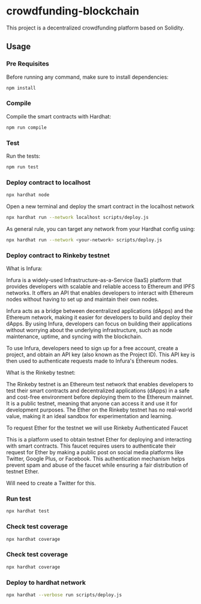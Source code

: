 # crowdfunding-blockchain

This project is a decentralized crowdfunding platform based on Solidity.

## Usage

### Pre Requisites

Before running any command, make sure to install dependencies:

```sh
npm install
```

### Compile

Compile the smart contracts with Hardhat:

```sh
npm run compile
```

### Test

Run the tests:

```sh
npm run test
```

### Deploy contract to localhost

```sh
npx hardhat node
```

Open a new terminal and deploy the smart contract in the localhost network

```sh
npx hardhat run --network localhost scripts/deploy.js
```

As general rule, you can target any network from your Hardhat config using:

```sh
npx hardhat run --network <your-network> scripts/deploy.js
```

### Deploy contract to Rinkeby testnet

What is Infura:

Infura is a widely-used Infrastructure-as-a-Service (IaaS) platform that provides developers with scalable and reliable access to Ethereum and IPFS networks. It offers an API that enables developers to interact with Ethereum nodes without having to set up and maintain their own nodes.

Infura acts as a bridge between decentralized applications (dApps) and the Ethereum network, making it easier for developers to build and deploy their dApps. By using Infura, developers can focus on building their applications without worrying about the underlying infrastructure, such as node maintenance, uptime, and syncing with the blockchain.

To use Infura, developers need to sign up for a free account, create a project, and obtain an API key (also known as the Project ID). This API key is then used to authenticate requests made to Infura's Ethereum nodes.

What is the Rinkeby testnet:

The Rinkeby testnet is an Ethereum test network that enables developers to test their smart contracts and decentralized applications (dApps) in a safe and cost-free environment before deploying them to the Ethereum mainnet. It is a public testnet, meaning that anyone can access it and use it for development purposes. The Ether on the Rinkeby testnet has no real-world value, making it an ideal sandbox for experimentation and learning.

To request Ether for the testnet we will use Rinkeby Authenticated Faucet

This is a platform used to obtain testnet Ether for deploying and interacting with smart contracts. This faucet requires users to authenticate their request for Ether by making a public post on social media platforms like Twitter, Google Plus, or Facebook. This authentication mechanism helps prevent spam and abuse of the faucet while ensuring a fair distribution of testnet Ether.

Will need to create a Twitter for this.

### Run test

```sh
npx hardhat test
```

### Check test coverage

```sh
npx hardhat coverage
```

### Check test coverage

```sh
npx hardhat coverage
```

### Deploy to hardhat network

```sh
npx hardhat --verbose run scripts/deploy.js
```
